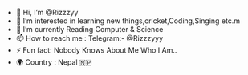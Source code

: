 

- 👋 Hi, I’m @Rizzzyy
- 👀 I’m interested in learning new things,cricket,Coding,Singing etc.m
- 🌱 I’m currently Reading Computer & Science
- 📫 How to reach me : Telegram:- @Rizzzyyy
- ⚡ Fun fact: Nobody Knows About Me Who I Am..
- 🌍 Country : Nepal 🇳🇵
<!---
Rizzzyy/User_Agent is a ✨ special ✨ repository because  It contains Auto Ua Generator {FBBAN}..🔥❤️
--->


